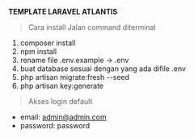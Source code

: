**TEMPLATE LARAVEL ATLANTIS**

> Cara install
> Jalan command diterminal

 1. composer install
 2. npm install
 3. rename file .env.example -> .env
 4. buat database sesuai dengan yang ada difile .env
 5. php artisan migrate:fresh --seed
 6. php artisan key:generate

> Akses login default

 - email: admin@admin.com
 - password: password
